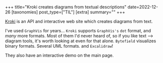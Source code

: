 +++
title="Kroki creates diagrams from textual descriptions"
date=2022-12-26
[taxonomies]
post_type=["TIL"]
[extra]
summary=""
+++

[Kroki](https://kroki.io) is an API and interactive web site which creates diagrams from text.
<!-- more -->

I've used `GraphVis` for years... `Kroki` supports `GraphVis's` `dot` format, and *many* more formats. Most of them I'd never heard of, so if you like text --> diagram tools, it's worth looking at even for that alone. `Bytefield` visualizes binary formats. Several UML formats. and `Excalidraw`! 

They also have an interactive demo on the main page. 
